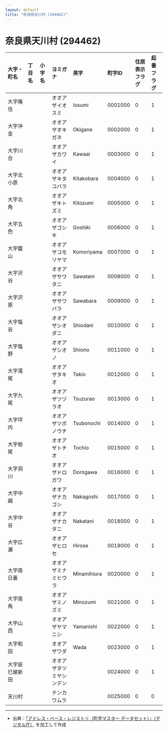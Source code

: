```yaml
---
layout: default
title: "奈良県天川村 (294462)"
---
```


# 奈良県天川村 (294462)

| 大字・町名 | 丁目名 | 小字名 | ヨミガナ | 英字 | 町字ID | 住居表示フラグ | 起番フラグ |
|:---|:---|:---|:---|:---|:---|:---|:---|
| 大字庵住 |  |  | オオアザイオスミ | Iosumi | 0001000 | 0 | 1 |
| 大字沖金 |  |  | オオアザオキガネ | Okigane | 0002000 | 0 | 1 |
| 大字川合 |  |  | オオアザカワイ | Kawaai | 0003000 | 0 | 1 |
| 大字北小原 |  |  | オオアザキタコバラ | Kitakobara | 0004000 | 0 | 1 |
| 大字北角 |  |  | オオアザキトズミ | Kitozumi | 0005000 | 0 | 1 |
| 大字五色 |  |  | オオアザゴシキ | Goshiki | 0006000 | 0 | 1 |
| 大字籠山 |  |  | オオアザコモリヤマ | Komoriyama | 0007000 | 0 | 1 |
| 大字沢谷 |  |  | オオアザサワタニ | Sawatani | 0008000 | 0 | 1 |
| 大字沢原 |  |  | オオアザサワバラ | Sawabara | 0009000 | 0 | 1 |
| 大字塩谷 |  |  | オオアザシオダニ | Shiodani | 0010000 | 0 | 1 |
| 大字塩野 |  |  | オオアザシオノ | Shiono | 0011000 | 0 | 1 |
| 大字滝尾 |  |  | オオアザタキオ | Takio | 0012000 | 0 | 1 |
| 大字九尾 |  |  | オオアザツヅラオ | Tsuzurao | 0013000 | 0 | 1 |
| 大字坪内 |  |  | オオアザツボノウチ | Tsubonochi | 0014000 | 0 | 1 |
| 大字栃尾 |  |  | オオアザトチオ | Tochio | 0015000 | 0 | 1 |
| 大字洞川 |  |  | オオアザドロガワ | Dorogawa | 0016000 | 0 | 1 |
| 大字中越 |  |  | オオアザナカゴシ | Nakagoshi | 0017000 | 0 | 1 |
| 大字中谷 |  |  | オオアザナカタニ | Nakatani | 0018000 | 0 | 1 |
| 大字広瀬 |  |  | オオアザヒロセ | Hirose | 0019000 | 0 | 1 |
| 大字南日裏 |  |  | オオアザミナミヒウラ | Minamihiura | 0020000 | 0 | 1 |
| 大字南角 |  |  | オオアザミノズミ | Minozumi | 0021000 | 0 | 1 |
| 大字山西 |  |  | オオアザヤマニシ | Yamanishi | 0022000 | 0 | 1 |
| 大字和田 |  |  | オオアザワダ | Wada | 0023000 | 0 | 1 |
| 大字辰巳屋新田 |  |  | オオアザタツミヤシンデン |  | 0024000 | 0 | 1 |
| 天川村 |  |  | テンカワムラ |  | 0025000 | 0 | 0 |

---

- 出典：[「アドレス・ベース・レジストリ（町字マスター データセット）』（デジタル庁）](https://www.digital.go.jp/policies/base_registry_address/) を加工して作成